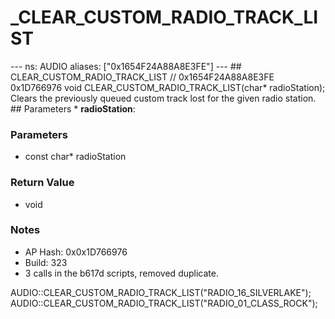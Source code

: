 # _CLEAR_CUSTOM_RADIO_TRACK_LIST

--- ns: AUDIO aliases: ["0x1654F24A88A8E3FE"] --- ## CLEAR_CUSTOM_RADIO_TRACK_LIST  // 0x1654F24A88A8E3FE 0x1D766976 void CLEAR_CUSTOM_RADIO_TRACK_LIST(char* radioStation);  Clears the previously queued custom track lost for the given radio station.  ## Parameters * **radioStation**:

### Parameters
* const char* radioStation

### Return Value
* void

### Notes
* AP Hash: 0x0x1D766976
* Build: 323
* 3 calls in the b617d scripts, removed duplicate.

AUDIO::CLEAR_CUSTOM_RADIO_TRACK_LIST("RADIO_16_SILVERLAKE");
AUDIO::CLEAR_CUSTOM_RADIO_TRACK_LIST("RADIO_01_CLASS_ROCK");

